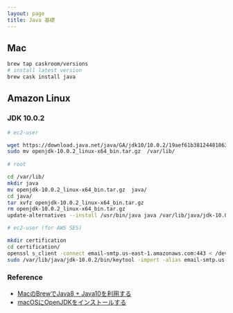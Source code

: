 ```yaml
---
layout: page
title: Java 基礎
---
```


## Mac

```sh
brew tap caskroom/versions
# install latest version
brew cask install java
```

## Amazon Linux

### JDK 10.0.2

```sh
# ec2-user

wget https://download.java.net/java/GA/jdk10/10.0.2/19aef61b38124481863b1413dce1855f/13/openjdk-10.0.2_linux-x64_bin.tar.gz
sudo mv openjdk-10.0.2_linux-x64_bin.tar.gz  /var/lib/
   
# root

cd /var/lib/
mkdir java
mv openjdk-10.0.2_linux-x64_bin.tar.gz  java/
cd java/
tar xvfz openjdk-10.0.2_linux-x64_bin.tar.gz 
rm openjdk-10.0.2_linux-x64_bin.tar.gz 
update-alternatives --install /usr/bin/java java /var/lib/java/jdk-10.0.2/bin/java 1

# ec2-user (for AWS SES)

mkdir certification
cd certification/
openssl s_client -connect email-smtp.us-east-1.amazonaws.com:443 < /dev/null | sed -ne '/-BEGIN CERTIFICATE-/,/-END CERTIFICATE-/p' > email-smtp.us-east-1.amazonaws.com_public.crt
sudo /var/lib/java/jdk-10.0.2/bin/keytool -import -alias email-smtp.us-east-1.amazonaws.com -keystore /var/lib/java/jdk-10.0.2/lib/security/cacerts -file email-smtp.us-east-1.amazonaws.com_public.crt 
```

### Reference

* [MacのBrewでJava8 + Java10を利用する](https://qiita.com/seijikohara/items/56cc4ac83ef9d686fab2)
* [macOSにOpenJDKをインストールする](https://blog.webarata3.link/macos-openjdk)
